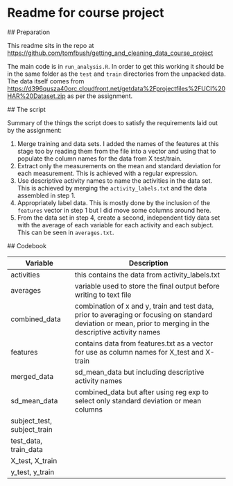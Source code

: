 # Readme for course project

## Preparation

This readme sits in the repo at https://github.com/tomfbush/getting_and_cleaning_data_course_project

The main code is in `run_analysis.R`. In order to get this working it should be in the same folder as the `test` and `train` directories from the unpacked data. The data itself comes from https://d396qusza40orc.cloudfront.net/getdata%2Fprojectfiles%2FUCI%20HAR%20Dataset.zip as per the assignment.

## The script

Summary of the things the script does to satisfy the requirements laid out by the assignment:

1. Merge training and data sets. I added the names of the features at this stage too by reading them from the file into a vector and using that to populate the column names for the data from X test/train.
2. Extract only the measurements on the mean and standard deviation for each measurement. This is achieved with a regular expression. 
3. Use descriptive activity names to name the activities in the data set. This is achieved by merging the `activity_labels.txt` and the data assembled in step 1.
4. Appropriately label data. This is mostly done by the inclusion of the `features` vector in step 1 but I did move some columns around here.
5. From the data set in step 4, create a second, independent tidy data set with the average of each variable for each activity and each subject. This can be seen in `averages.txt`.

## Codebook

|Variable|Description|
|--------|--------------|
|activities|this contains the data from activity_labels.txt|
|averages|variable used to store the final output before writing to text file|
|combined_data|combination of x and y, train and test data, prior to averaging or focusing on standard deviation or mean, prior to merging in the descriptive activity names|
|features|contains data from features.txt as a vector for use as column names for X_test and X-train|
|merged_data|sd_mean_data but including descriptive activity names|
|sd_mean_data|combined_data but after using reg exp to select only standard deviation or mean columns|
|subject_test, subject_train|
|test_data, train_data||
|X_test, X_train||
|y_test, y_train||